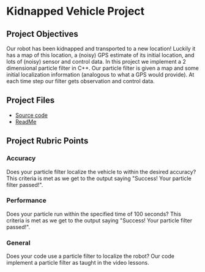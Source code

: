 # Kidnapped Vehicle Project

## Project Objectives
Our robot has been kidnapped and transported to a new location! Luckily it has a map of this location, a (noisy) GPS estimate of its initial location, and lots of (noisy) sensor and control data.
In this project we implement a 2 dimensional particle filter in C++. Our particle filter is given a map and some initial localization information (analogous to what a GPS would provide). At each time step our filter gets observation and control data. 

## Project Files
* [Source code](https://github.com/schambon77/CarND-Kidnapped-Vehicle/tree/master/src)
* [ReadMe](https://github.com/schambon77/CarND-Kidnapped-Vehicle/blob/master/README.md)

## Project Rubric Points

### Accuracy

Does your particle filter localize the vehicle to within the desired accuracy?
This criteria is met as we get to the output saying "Success! Your particle filter passed!".

### Performance

Does your particle run within the specified time of 100 seconds?
This criteria is met as we get to the output saying "Success! Your particle filter passed!".

### General

Does your code use a particle filter to localize the robot?
Our code implement a particle filter as taught in the video lessons.
